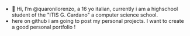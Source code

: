 - 👋 Hi, I’m @quaronilorenzo, a 16 yo italian, currently i am a highschool student of the "ITIS G. Cardano" a computer science school.
-  here on github i am going to post my personal projects. I want to create a good personal portfolio !
